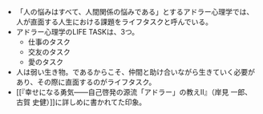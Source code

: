 - 「人の悩みはすべて、人間関係の悩みである」とするアドラー心理学では、人が直面する人生における課題をライフタスクと呼んでいる。
- アドラー心理学のLIFE TASKは、3つ。
	- 仕事のタスク
	- 交友のタスク
	- 愛のタスク
- 人は弱い生き物。であるからこそ、仲間と助け合いながら生きていく必要があり、その際に直面するのがライフタスク。
- [[『幸せになる勇気――自己啓発の源流「アドラー」の教えII』（岸見 一郎、古賀 史健）]]に詳しめに書かれてた印象。
